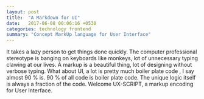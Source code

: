 ```yaml
---
layout: post
title:  "A Markdown for UI"
date:   2017-06-08 00:06:16 +0530
categories: technology frontend
summary: "Concept MarkUp language for User Interface"
---
```


It takes a lazy person to get things done quickly. The computer professional stereotype
 is banging on keyboards like monkeys, lot of unnecessary typing clawing at our lives.
A markup is a beautiful thing, lot of designing without verbose typing. What about UI,
a lot is pretty much boiler plate code , I say almost 90 % is. 90 % of all code is
boiler plate code. The unique logic itself is always a fraction of the code.
Welcome UX-SCRIPT, a markup encoding for User Interface.

